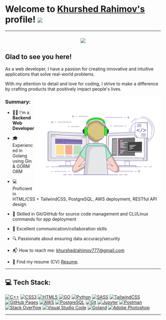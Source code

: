 # Welcome to [Khurshed Rahimov's](https://github.com/khurshedrahimov) profile! <a href="https://www.aswinbarath.me/"><img src="https://media.giphy.com/media/hvRJCLFzcasrR4ia7z/giphy.gif" width="25px"></a>



---
###

<div align="center">
  <img src="https://visitor-badge.laobi.icu/badge?page_id=maurodesouza.maurodesouza&"  />
</div>

###

## Glad to see you here! &nbsp; 

As a web developer, I have a passion for creating innovative and intuitive applications that solve real-world problems.

With my attention to detail and love for coding, I strive to make a difference by crafting products that positively impact people's lives.


<img align="right" alt="GIF" src="https://github.com/khurshedrahimov/khurshedrahimov/blob/main/coding.gif" width="408" height="318" />


### Summary:

- 👨‍🎓 I'm a **Backend Web Developer**
- ‍🎓 Experienced in Golang using Gin & GORM ORM
- 💻 Proficient in HTML/CSS + TailwindCSS, PostgreSQL, AWS deployment, RESTful API design
- 🚀 Skilled in Git/GitHub for source code management and CLI/Linux commands for app deployment
- 💬 Excellent communication/collaboration skills
- 🔍 Passionate about ensuring data accuracy/security

- 📬 How to reach me: [khurshedrahimov777@gmail.com](mailto:khurshedrahimov777@gmail.com)
- 📝 Find my resume (CV)  [Resume](https://drive.google.com/file/d/1a5ljqKa5_HBMKVcwSBT_rx5UW2GjNH00/view?usp=sharing).


---

##  💻 Tech Stack:

<p>
  </a>
    <a href="#"><img alt="C++" src="https://img.shields.io/badge/c++-%2300599C.svg?style=for-the-badge&logo=c%2B%2B&logoColor=white"></a>
    <a href="#"><img alt="CSS3" src="https://img.shields.io/badge/css3-%231572B6.svg?style=for-the-badge&logo=css3&logoColor=white"></a>
    <a href="#"><img alt="HTML5" src="https://img.shields.io/badge/html5-%23E34F26.svg?style=for-the-badge&logo=html5&logoColor=white"></a>
    <a href="#"><img alt="GO" src="https://img.shields.io/badge/go-%2300ADD8.svg?style=for-the-badge&logo=go&logoColor=white"></a>
    <a href="#"><img alt="Python" src="https://img.shields.io/badge/python-3670A0?style=for-the-badge&logo=python&logoColor=ffdd54"></a>
    <a href="#"><img alt="SASS" src="https://img.shields.io/badge/SASS-hotpink.svg?style=for-the-badge&logo=SASS&logoColor=white"></a>
    <a href="#"><img alt="TailwindCSS" src="https://img.shields.io/badge/tailwindcss-%2338B2AC.svg?style=for-the-badge&logo=tailwind-css&logoColor=white"></a>
    <a href="#"><img alt="GitHub Pages" src="https://img.shields.io/badge/github%20pages-121013?style=for-the-badge&logo=github&logoColor=white"></a>
    <a href="#"><img alt="AWS" src="https://img.shields.io/badge/AWS-%23FF9900.svg?style=for-the-badge&logo=amazon-aws&logoColor=white"></a>
    <a href="#"><img alt="PostgreSQL" src ="https://img.shields.io/badge/postgres-%23316192.svg?style=for-the-badge&logo=postgresql&logoColor=white"></a>
    <a href="#"><img alt="Git" src="https://img.shields.io/badge/git-%23F05033.svg?style=for-the-badge&logo=git&logoColor=white"></a>
    <a href="#"><img alt="Jupyter" src="https://img.shields.io/badge/jupyter-%23FA0F00.svg?style=for-the-badge&logo=jupyter&logoColor=white"></a>
    <a href="#"><img alt="Postman" src="https://img.shields.io/badge/Postman-FF6C37?style=for-the-badge&logo=postman&logoColor=white"></a>
    <a href="#"><img alt="Stack Overflow" src="https://img.shields.io/badge/-Stackoverflow-FE7A16?style=for-the-badge&logo=stack-overflow&logoColor=white"></a>
    <a href="#"><img alt="Visual Studio Code" src="https://img.shields.io/badge/Visual%20Studio%20Code-0078d7.svg?style=for-the-badge&logo=visual-studio-code&logoColor=white"></a>
    <a href="#"><img alt="Goland" src="https://img.shields.io/badge/GoLand-0f0f0f?&style=for-the-badge&logo=goland&logoColor=white"></a>
    <a href="#"><img alt="Adobe Photoshop" src="https://img.shields.io/badge/adobephotoshop-%2331A8FF.svg?style=for-the-badge&logo=adobephotoshop&logoColor=white"></a>
</p>

---

